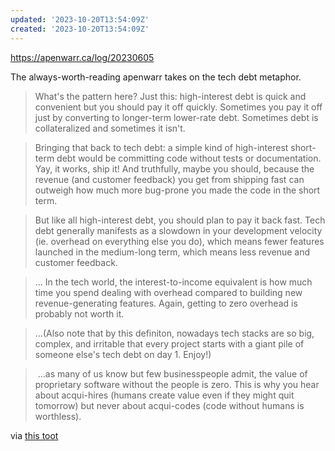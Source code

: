 ```yaml
---
updated: '2023-10-20T13:54:09Z'
created: '2023-10-20T13:54:09Z'
---
```

https://apenwarr.ca/log/20230605

The always-worth-reading apenwarr takes on the tech debt metaphor.

> What's the pattern here? Just this: high-interest debt is quick and convenient but you should pay it off quickly. Sometimes you pay it off just by converting to longer-term lower-rate debt. Sometimes debt is collateralized and sometimes it isn't.

> Bringing that back to tech debt: a simple kind of high-interest short-term debt would be committing code without tests or documentation. Yay, it works, ship it! And truthfully, maybe you should, because the revenue (and customer feedback) you get from shipping fast can outweigh how much more bug-prone you made the code in the short term.

> But like all high-interest debt, you should plan to pay it back fast. Tech debt generally manifests as a slowdown in your development velocity (ie. overhead on everything else you do), which means fewer features launched in the medium-long term, which means less revenue and customer feedback.

> ... In the tech world, the interest-to-income equivalent is how much time you spend dealing with overhead compared to building new revenue-generating features. Again, getting to zero overhead is probably not worth it.

> ...(Also note that by this definiton, nowadays tech stacks are so big, complex, and irritable that every project starts with a giant pile of someone else's tech debt on day 1. Enjoy!)

>  ...as many of us know but few businesspeople admit, the value of proprietary software without the people is zero. This is why you hear about acqui-hires (humans create value even if they might quit tomorrow) but never about acqui-codes (code without humans is worthless).

via [this toot](https://elk.pwm.social/hachyderm.io/@apenwarr@bird.makeup/110495696582108642)